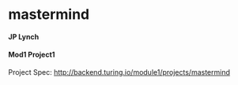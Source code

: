 # mastermind 
#### JP Lynch
#### Mod1 Project1

Project Spec:
http://backend.turing.io/module1/projects/mastermind
